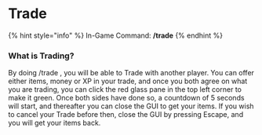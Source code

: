 # Trade

{% hint style="info" %}
In-Game Command: **/trade**
{% endhint %}

### **What is Trading?**

By doing /trade , you will be able to Trade with another player. You can offer either items, money or XP in your trade, and once you both agree on what you are trading, you can click the red glass pane in the top left corner to make it green. Once both sides have done so, a countdown of 5 seconds will start, and thereafter you can close the GUI to get your items. If you wish to cancel your Trade before then, close the GUI by pressing Escape, and you will get your items back.

<figure><img src="https://lh6.googleusercontent.com/4TfdN091J-vTUfwQJvElrh42ngepCwOqFz-hKpUpKL-kBRJ9Fqob1kxckHxvQXijedPERwMYPIvMpRLrTYUwrdnZkwkTjvUiT8hJ_3ONl-n2yCAfynlG35i6E5KKDbH_wZo1WnQXhvbOUaRmc7aAashekKPZT-E9N3-YpCrCgiRqZXM1bzDPjzstAlggfw" alt=""><figcaption></figcaption></figure>


